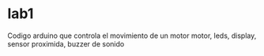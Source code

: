 # lab1
Codigo arduino que controla el movimiento de un motor motor, leds, display, sensor proximida, buzzer de sonido
